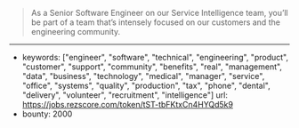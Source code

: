 >As a Senior Software Engineer on our Service Intelligence team, you’ll be part of a team that’s intensely focused on our customers and the engineering community. 
------
- keywords: ["engineer", "software", "technical", "engineering", "product", "customer", "support", "community", "benefits", "real", "management", "data", "business", "technology", "medical", "manager", "service", "office", "systems", "quality", "production", "tax", "phone", "dental", "delivery", "volunteer", "recruitment", "intelligence"]
url: https://jobs.rezscore.com/token/tST-tbFKtxCn4HYQd5k9
- bounty: 2000
